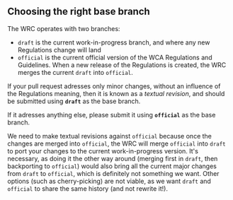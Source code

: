 ## Choosing the right base branch

The WRC operates with two branches:
  - `draft` is the current work-in-progress branch, and where any new Regulations change will land
  - `official` is the current official version of the WCA Regulations and Guidelines. When a new release of the Regulations is created, the WRC merges the current `draft` into `official`.

If your pull request adresses only minor changes, without an influence of the Regulations meaning, then it is known as a *textual revision*, and should be submitted using **`draft`** as the base branch.

If it adresses anything else, please submit it using **`official`** as the base branch.

We need to make textual revisions against `official` because once the changes are merged into `official`, the WRC will merge `official` into `draft` to port your changes to the current work-in-progress version.
It's necessary, as doing it the other way around (merging first in `draft`, then backporting to `official`) would also bring all the current major changes from `draft` to `official`, which is definitely not something we want.
Other options (such as cherry-picking) are not viable, as we want `draft` and `official` to share the same history (and not rewrite it!).